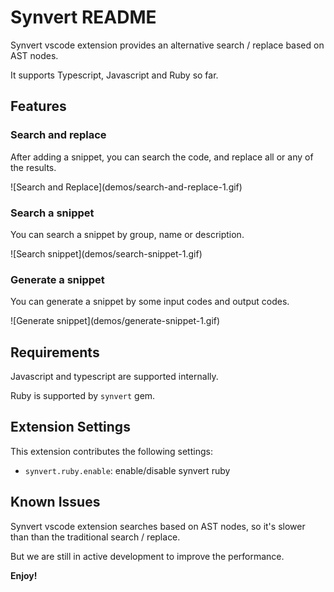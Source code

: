 # Synvert README

Synvert vscode extension provides an alternative search / replace based on AST nodes.

It supports Typescript, Javascript and Ruby so far.

## Features

### Search and replace

After adding a snippet, you can search the code, and replace all or any of the results.

\!\[Search and Replace\]\(demos/search-and-replace-1.gif\)

### Search a snippet

You can search a snippet by group, name or description.

\!\[Search snippet\]\(demos/search-snippet-1.gif\)

### Generate a snippet

You can generate a snippet by some input codes and output codes.

\!\[Generate snippet\]\(demos/generate-snippet-1.gif\)

## Requirements

Javascript and typescript are supported internally.

Ruby is supported by `synvert` gem.

## Extension Settings

This extension contributes the following settings:

* `synvert.ruby.enable`: enable/disable synvert ruby

## Known Issues

Synvert vscode extension searches based on AST nodes, so it's slower than than the traditional search / replace.

But we are still in active development to improve the performance.

**Enjoy!**
